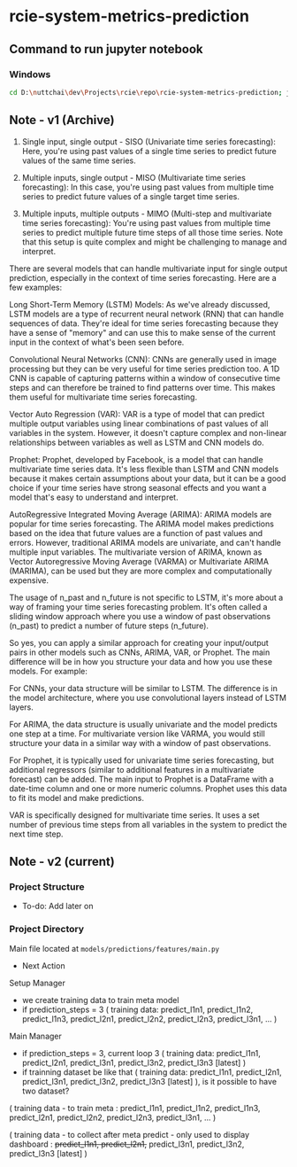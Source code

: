 # rcie-system-metrics-prediction

## Command to run jupyter notebook

### Windows

```bash
cd D:\nuttchai\dev\Projects\rcie\repo\rcie-system-metrics-prediction; jupyter notebook
```

## Note - v1 (Archive)

1. Single input, single output - SISO (Univariate time series forecasting): Here, you're using past values of a single time series to predict future values of the same time series.

2. Multiple inputs, single output - MISO (Multivariate time series forecasting): In this case, you're using past values from multiple time series to predict future values of a single target time series.

3. Multiple inputs, multiple outputs - MIMO (Multi-step and multivariate time series forecasting): You're using past values from multiple time series to predict multiple future time steps of all those time series. Note that this setup is quite complex and might be challenging to manage and interpret.

There are several models that can handle multivariate input for single output prediction, especially in the context of time series forecasting. Here are a few examples:

Long Short-Term Memory (LSTM) Models: As we've already discussed, LSTM models are a type of recurrent neural network (RNN) that can handle sequences of data. They're ideal for time series forecasting because they have a sense of "memory" and can use this to make sense of the current input in the context of what's been seen before.

Convolutional Neural Networks (CNN): CNNs are generally used in image processing but they can be very useful for time series prediction too. A 1D CNN is capable of capturing patterns within a window of consecutive time steps and can therefore be trained to find patterns over time. This makes them useful for multivariate time series forecasting.

Vector Auto Regression (VAR): VAR is a type of model that can predict multiple output variables using linear combinations of past values of all variables in the system. However, it doesn't capture complex and non-linear relationships between variables as well as LSTM and CNN models do.

Prophet: Prophet, developed by Facebook, is a model that can handle multivariate time series data. It's less flexible than LSTM and CNN models because it makes certain assumptions about your data, but it can be a good choice if your time series have strong seasonal effects and you want a model that's easy to understand and interpret.

AutoRegressive Integrated Moving Average (ARIMA): ARIMA models are popular for time series forecasting. The ARIMA model makes predictions based on the idea that future values are a function of past values and errors. However, traditional ARIMA models are univariate, and can't handle multiple input variables. The multivariate version of ARIMA, known as Vector Autoregressive Moving Average (VARMA) or Multivariate ARIMA (MARIMA), can be used but they are more complex and computationally expensive.

The usage of n_past and n_future is not specific to LSTM, it's more about a way of framing your time series forecasting problem. It's often called a sliding window approach where you use a window of past observations (n_past) to predict a number of future steps (n_future).

So yes, you can apply a similar approach for creating your input/output pairs in other models such as CNNs, ARIMA, VAR, or Prophet. The main difference will be in how you structure your data and how you use these models. For example:

For CNNs, your data structure will be similar to LSTM. The difference is in the model architecture, where you use convolutional layers instead of LSTM layers.

For ARIMA, the data structure is usually univariate and the model predicts one step at a time. For multivariate version like VARMA, you would still structure your data in a similar way with a window of past observations.

For Prophet, it is typically used for univariate time series forecasting, but additional regressors (similar to additional features in a multivariate forecast) can be added. The main input to Prophet is a DataFrame with a date-time column and one or more numeric columns. Prophet uses this data to fit its model and make predictions.

VAR is specifically designed for multivariate time series. It uses a set number of previous time steps from all variables in the system to predict the next time step.

## Note - v2 (current)

### Project Structure

- To-do: Add later on

### Project Directory

Main file located at `models/predictions/features/main.py`

- Next Action

Setup Manager 
- we create training data to train meta model 
- if prediction_steps = 3 ( training data: predict_l1n1, predict_l1n2, predict_l1n3, predict_l2n1, predict_l2n2, predict_l2n3, predict_l3n1, ... )

Main Manager 
- if prediction_steps = 3, current loop 3 ( training data: predict_l1n1, predict_l2n1, predict_l3n1, predict_l3n2, predict_l3n3 [latest] )
- if trainning dataset be like that ( training data: predict_l1n1, predict_l2n1, predict_l3n1, predict_l3n2, predict_l3n3 [latest] ), is it possible to have two dataset?
  
( training data - to train meta : predict_l1n1, predict_l1n2, predict_l1n3, predict_l2n1, predict_l2n2, predict_l2n3, predict_l3n1, ... )

( training data - to collect after meta predict - only used to display dashboard : ~~predict_l1n1, predict_l2n1,~~ predict_l3n1, predict_l3n2, predict_l3n3 [latest] )
